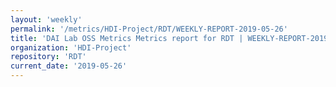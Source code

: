 ```yaml
---
layout: 'weekly'
permalink: '/metrics/HDI-Project/RDT/WEEKLY-REPORT-2019-05-26'
title: 'DAI Lab OSS Metrics Metrics report for RDT | WEEKLY-REPORT-2019-05-26'
organization: 'HDI-Project'
repository: 'RDT'
current_date: '2019-05-26'
---
```

